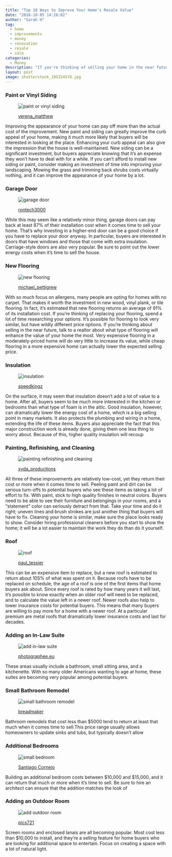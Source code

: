 ```yaml
---
title: "Top 10 Ways to Improve Your Home's Resale Value"
date: "2016-10-05 14:28:02"
author: "Sarah H"
tag:
  - home
  - improvements
  - money
  - renovation
  - resale
  - sale
categories:
  - Money
description: "If you're thinking of selling your home in the near future, then you know how important it is to get the most money possible. Learn which improvements will earn you the most money."
layout: post
image: shutterstock_195324578.jpg
---
```


### Paint or Vinyl Siding

<figure aria-describedby="caption-attachment-4185" class="wp-caption alignnone" id="attachment_4185" style="width: 700px">

![paint or vinyl siding](/posts/shutterstock_195324578.jpg)<figcaption class="wp-caption-text" id="caption-attachment-4185">[verena_matthew](https://www.shutterstock.com/pic-195324578/stock-photo-a-row-of-colorful-new-townhouses-or-condominiums.html)</figcaption></figure>

Improving the appearance of your home can pay off more than the actual cost of the improvement. New paint and siding can greatly improve the curb appeal of your home, making it much more likely that buyers will be interested in looking at the place. Enhancing your curb appeal can also give the impression that the house is well-maintained. New siding can be a significant investment, but buyers appreciate knowing that it’s an expense they won’t have to deal with for a while. If you can’t afford to install new siding or paint, consider making an investment of time into improving your landscaping. Mowing the grass and trimming back shrubs costs virtually nothing, and it can improve the appearance of your home by a lot.

### Garage Door

<figure aria-describedby="caption-attachment-4186" class="wp-caption alignnone" id="attachment_4186" style="width: 700px">

![garage door](/posts/shutterstock_243086734.jpg)<figcaption class="wp-caption-text" id="caption-attachment-4186">[rontech3000](https://www.shutterstock.com/pic-243086734/stock-photo-garage-door.html)</figcaption></figure>

While this may seem like a relatively minor thing, garage doors can pay back at least 87% of their installation cost when it comes time to sell your home. That’s why investing in a higher-end door can be a good choice if you have to replace your door anyway. In particular, buyers are interested in doors that have windows and those that come with extra insulation. Carriage-style doors are also very popular. Be sure to point out the lower energy costs when it’s time to sell the house.

### New Flooring

<figure aria-describedby="caption-attachment-4188" class="wp-caption alignnone" id="attachment_4188" style="width: 700px">

![new flooring](/posts/shutterstock_80066764.jpg)<figcaption class="wp-caption-text" id="caption-attachment-4188">[michael_pettigrew](https://www.shutterstock.com/pic-80066764/stock-photo-top-view-of-a-man-installing-planks-of-hardwood-floor.html)</figcaption></figure>

With so much focus on allergens, many people are opting for homes with no carpet. That makes it worth the investment in new wood, vinyl plank, or tile flooring. In fact, it’s estimated that new flooring returns an average of 91% of its installation cost. If you’re thinking of replacing your flooring, spend a lot of time researching your options. It’s possible for flooring to look very similar, but have wildly different price options. If you’re thinking about selling in the near future, talk to a realtor about what type of flooring will enhance the value of your home the most. Very expensive flooring in a moderately-priced home will do very little to increase its value, while cheap flooring in a more expensive home can actually lower the expected selling price.

### Insulation

<figure aria-describedby="caption-attachment-4189" class="wp-caption alignnone" id="attachment_4189" style="width: 700px">

![insulation](/posts/shutterstock_203363170.jpg)<figcaption class="wp-caption-text" id="caption-attachment-4189">[speedkingz](https://www.shutterstock.com/pic-203363170/stock-photo-builder-installing-insulating-board-into-roof-of-house.html)</figcaption></figure>

On the surface, it may seem that insulation doesn’t add a lot of value to a home. After all, buyers seem to be much more interested in the kitchen or bedrooms than what type of foam is in the attic. Good insulation, however, can dramatically lower the energy cost of a home, which is a big selling point in many markets. It also protects the plumbing and wiring in a home, extending the life of these items. Buyers also appreciate the fact that this major construction work is already done, giving them one less thing to worry about. Because of this, higher quality insulation will recoup

### Painting, Refinishing, and Cleaning

<figure aria-describedby="caption-attachment-4190" class="wp-caption alignnone" id="attachment_4190" style="width: 700px">

![painting refinishing and cleaning](/posts/shutterstock_228904324.jpg)<figcaption class="wp-caption-text" id="caption-attachment-4190">[syda_productions](https://www.shutterstock.com/pic-228904324/stock-photo-business-building-teamwork-and-people-concept-group-of-builders-in-hardhats-with-plastering.html)</figcaption></figure>

All three of these improvements are relatively low-cost, yet they return their cost or more when it comes time to sell. Peeling paint and dirt can be serious turn-offs to potential buyers who see these items as taking a lot of effort to fix. With paint, stick to high quality finishes in neutral colors. Buyers need to be able to see their furniture and belongings in your rooms, and a “statement” color can seriously detract from that. Take your time and do it right; uneven lines and brush strokes are just another thing that buyers will have to fix. Cleaning your home is similar, make sure the place looks ready to show. Consider hiring professional cleaners before you start to show the home; it will be a lot easier to maintain the work they do than do it yourself.

### Roof

<figure aria-describedby="caption-attachment-4192" class="wp-caption alignnone" id="attachment_4192" style="width: 700px">

![roof](/posts/shutterstock_212157436.jpg)<figcaption class="wp-caption-text" id="caption-attachment-4192">[paul_tessier](https://www.shutterstock.com/pic-212157436/stock-photo-new-roof-shingle-being-applied.html)

</figcaption></figure>

This can be an expensive item to replace, but a new roof is estimated to return about 105% of what was spent on it. Because roofs have to be replaced on schedule, the age of a roof is one of the first items that home buyers ask about. Since every roof is rated by how many years it will last, it’s possible to know exactly when an older roof will need to be replaced, and to calculate the value left in a newer roof. Newer roofs also help to lower insurance costs for potential buyers. This means that many buyers are willing to pay more for a home with a newer roof. At a particular premium are metal roofs that dramatically lower insurance costs and last for decades.

### Adding an In-Law Suite

<figure aria-describedby="caption-attachment-4193" class="wp-caption alignnone" id="attachment_4193" style="width: 700px">

![add in-law suite](/posts/shutterstock_115881952.jpg)<figcaption class="wp-caption-text" id="caption-attachment-4193">[photographee.eu](https://www.shutterstock.com/pic-115881952/stock-photo-modern-bedroom-in-the-attic-of-contemporary-house.html)</figcaption></figure>

These areas usually include a bathroom, small sitting area, and a kitchenette. With so many older Americans wanting to age at home, these suites are becoming very popular among potential buyers.

### Small Bathroom Remodel

<figure aria-describedby="caption-attachment-4194" class="wp-caption alignnone" id="attachment_4194" style="width: 700px">

![small bathroom remodel](/posts/shutterstock_306355703.jpg)<figcaption class="wp-caption-text" id="caption-attachment-4194">[breadmaker](https://www.shutterstock.com/pic-306355703/stock-photo-large-furnished-bathroom-in-luxury-home-with-tile-floor-fancy-cabinets-large-mirror-shower-and.html)</figcaption></figure>

Bathroom remodels that cost less than $5000 tend to return at least that much when it comes time to sell.This price range usually allows homeowners to update sinks and tubs, but typically doesn’t allow

### Additional Bedrooms

<figure aria-describedby="caption-attachment-4195" class="wp-caption alignnone" id="attachment_4195" style="width: 700px">

![small bedroom](/posts/shutterstock_151209257.jpg)<figcaption class="wp-caption-text" id="caption-attachment-4195">[Santiago Cornejo](https://www.shutterstock.com/pic-151209257/stock-photo-interior-design-big-modern-bedroom.html)</figcaption></figure>

Building an additional bedroom costs between $10,000 and $15,000, and it can return that much or more when it’s time to sell. Be sure to hire an architect can ensure that the addition matches the look of

### Adding an Outdoor Room

<figure aria-describedby="caption-attachment-4196" class="wp-caption alignnone" id="attachment_4196" style="width: 700px">

![add outdoor room](/posts/shutterstock_76106008.jpg)<figcaption class="wp-caption-text" id="caption-attachment-4196">[pics721](https://www.shutterstock.com/pic-76106008/stock-photo-sunroom-in-luxury-home-with-wicker-furniture.html)</figcaption></figure>

Screen rooms and enclosed lanais are all becoming popular. Most cost less than $10,000 to install, and they’re a selling feature for home buyers who are looking for additional space to entertain. Focus on creating a space with a lot of natural light.
